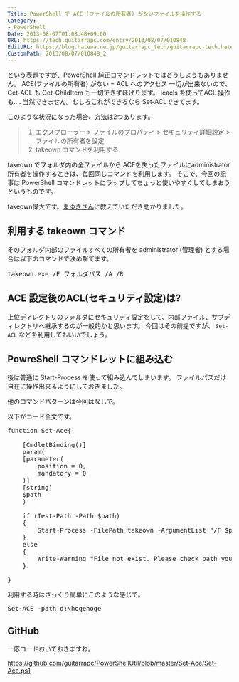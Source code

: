 ```yaml
---
Title: PowerShell で ACE (ファイルの所有者) がないファイルを操作する
Category:
- PowerShell
Date: 2013-08-07T01:08:48+09:00
URL: https://tech.guitarrapc.com/entry/2013/08/07/010848
EditURL: https://blog.hatena.ne.jp/guitarrapc_tech/guitarrapc-tech.hatenablog.com/atom/entry/11696248318757675928
CustomPath: 2013/08/07/010848_2
---
```


という表題ですが、PowerShell 純正コマンドレットではどうしようもありません。
ACE(ファイルの所有者) がない = ACL へのアクセス 一切が出来ないので、 Get-ACL も Get-ChildItem も一切できずほげります。
icacls を使ってACL 操作も.... 当然できません。むしろこれができるなら Set-ACLできてます。

このような状況になった場合、方法は2つあります。

<blockquote><ol>
	<li>エクスプローラー &gt; ファイルのプロパティ &gt; セキュリティ詳細設定 &gt; ファイルの所有者を設定</li>
	<li>takeown コマンドを利用する</li>
</ol>
</blockquote>

takeown でフォルダ内の全ファイルから ACEを失ったファイルにadministrator所有者を操作するときは、毎回同じコマンドを利用します。
そこで、今回の記事は PowerShell コマンドレットにラップしてちょっと使いやすくしてしまおうというものです。

takeown偉大です。<a href="https://twitter.com/mayuki" target="_blank">まゆきさん</a>に教えていただき助かりました。



<h2>利用する takeown コマンド</h2>

そのフォルダ内部のファイルすべての所有者を administrator (管理者) とする場合は以下のコマンドで決め撃てます。
<pre class="brush: powershell">
takeown.exe /F フォルダパス /A /R
</pre>

<h2>ACE 設定後のACL(セキュリティ設定)は?</h2>

上位ディレクトリのフォルダにセキュリティ設定をして、内部ファイル、サブディレクトリへ継承するのが一般的かと思います。
今回はその前提ですが、 <code>Set-ACL</code> などを利用してもいいでしょう。

<h2>PowreShell コマンドレットに組み込む</h2>

後は普通に Start-Process を使って組み込んでしまいます。
ファイルパスだけ自在に操作出来るようにしておきました。

他のコマンドパターンは今回はなしで。

以下がコード全文です。
<pre class="brush: powershell">
function Set-Ace{

    [CmdletBinding()]
    param(
    [parameter(
        position = 0,
        mandatory = 0
    )]
    [string]
    $path
    )

    if (Test-Path -Path $path)
    {
        Start-Process -FilePath takeown -ArgumentList &quot;/F $path /A /R&quot;
    }
    else
    {
        Write-Warning &quot;File not exist. Please check path you tried.&quot;
    }

}
</pre>

利用する時はさっくり簡単にこのような感じで。
<pre class="brush: powershell">
Set-ACE -path d:\hogehoge
</pre>

<h2>GitHub</h2>
一応コードおいておきますね。

https://github.com/guitarrapc/PowerShellUtil/blob/master/Set-Ace/Set-Ace.ps1
